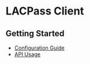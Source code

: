 # LACPass Client

## Getting Started

- [Configuration Guide](docs/tech/configuration.md)
- [API Usage](docs/API-Guide.md)